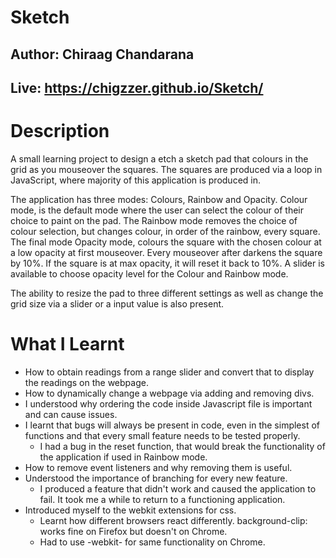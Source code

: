 # Sketch
## Author: Chiraag Chandarana
## Live: https://chigzzer.github.io/Sketch/
# Description 
A small learning project to design a etch a sketch pad that colours in the grid as you mouseover the squares. The squares are produced via a loop in JavaScript, where majority of this application is produced in. 

The application has three modes: Colours, Rainbow and Opacity. Colour mode, is the default mode where the user can select the colour of their choice to paint on the pad. The Rainbow mode removes the choice of colour selection, but changes colour, in order of the rainbow, every square. The final mode Opacity mode, colours the square with the chosen colour at a low opacity at first mouseover. Every mouseover after darkens the square by 10%. If the square is at max opacity, it will reset it back to 10%. A slider is available to choose opacity level for the Colour and Rainbow mode.

The ability to resize the pad to three different settings as well as change the grid size via a slider or a input value is also present. 

# What I Learnt
* How to obtain readings from a range slider and convert that to display the readings on the webpage.
* How to dynamically change a webpage via adding and removing divs. 
* I understood why ordering the code inside Javascript file is important and can cause issues.
* I learnt that bugs will always be present in code, even in the simplest of functions and that every small feature needs to be tested properly.
    * I had a bug in the reset function, that would break the functionality of the application if used in Rainbow mode.
* How to remove event listeners and why removing them is useful. 
* Understood the importance of branching for every new feature.
    * I produced a feature that didn't work and caused the application to fail. It took me a while to return to a functioning application. 
* Introduced myself to the webkit extensions for css.
    * Learnt how different browsers react differently. background-clip: works fine on Firefox but doesn't on Chrome.
    * Had to use -webkit- for same functionality on Chrome. 